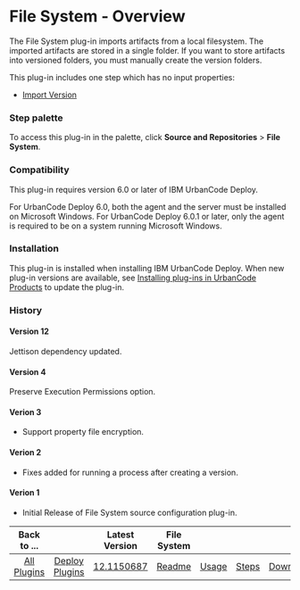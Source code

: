 
# File System - Overview

The File System plug-in imports artifacts from a local filesystem. The imported artifacts are stored in a single folder. If you want to store artifacts into versioned folders, you must manually create the version folders.

This plug-in includes one step which has no input properties:

* [Import Version](#import_version)


### Step palette

To access this plug-in in the palette, click **Source and Repositories** > **File System**.

### Compatibility

This plug-in requires version 6.0 or later of IBM UrbanCode Deploy.

For UrbanCode Deploy 6.0, both the agent and the server must be installed on Microsoft Windows. For UrbanCode Deploy 6.0.1 or later, only the agent is required to be on a system running Microsoft Windows.

### Installation

This plug-in is installed when installing IBM UrbanCode Deploy. When new plug-in versions are available, see [Installing plug-ins in UrbanCode Products](https://community.ibm.com/community/user/wasdevops/blogs/laurel-dickson-bull1/2022/06/13/install-plugins "Installing plug-ins in UrbanCode Deploy") to update the plug-in.

### History

#### Version 12

Jettison dependency updated.

#### Version 4

Preserve Execution Permissions option.

#### Verion 3

* Support property file encryption.

#### Verion 2

* Fixes added for running a process after creating a version.

#### Verion 1

* Initial Release of File System source configuration plug-in.

|Back to ...||Latest Version|File System ||||
| :---: | :---: | :---: | :---: | :---: | :---: | :---: |
|[All Plugins](../../index.md)|[Deploy Plugins](../README.md)|[12.1150687](https://raw.githubusercontent.com/UrbanCode/IBM-UCD-PLUGINS/main/files/FileSystemSourceConfig/ucd-FileSystemSourceConfig-12.1150687.zip)|[Readme](README.md)|[Usage](usage.md)|[Steps](steps.md)|[Downloads](downloads.md)|
